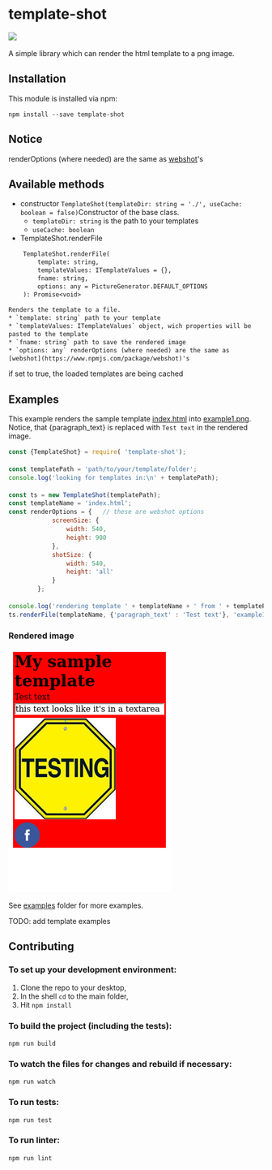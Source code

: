 # template-shot
![](https://travis-ci.org/qiwi/template-shot.svg?branch=master)


A simple library which can render the html template to a png image.

## Installation

This module is installed via npm:

```
npm install --save template-shot
```

## Notice
renderOptions (where needed) are the same as [webshot](https://www.npmjs.com/package/webshot)'s

## Available methods
* constructor
`TemplateShot(templateDir: string = './', useCache: boolean = false)`Constructor of the base class.
    * `templateDir: string` is the path to your templates
    * `useCache: boolean`
* TemplateShot.renderFile
``` 
    TemplateShot.renderFile(
        template: string,
        templateValues: ITemplateValues = {},
        fname: string,
        options: any = PictureGenerator.DEFAULT_OPTIONS 
    ): Promise<void>
```
    Renders the template to a file.
    * `template: string` path to your template
    * `templateValues: ITemplateValues` object, wich properties will be pasted to the template
    * `fname: string` path to save the rendered image
    * `options: any` renderOptions (where needed) are the same as [webshot](https://www.npmjs.com/package/webshot)'s
    
if set to true, the loaded templates are being cached


## Examples

This example renders the sample template [index.html](examples/templates/index.html) into [example1.png](examples/example1.png). Notice, that {paragraph_text} is replaced with `Test text` in the rendered image.
```javascript
const {TemplateShot} = require( 'template-shot');

const templatePath = 'path/to/your/template/folder';
console.log('looking for templates in:\n' + templatePath);

const ts = new TemplateShot(templatePath);
const templateName = 'index.html';
const renderOptions = {   // these are webshot options
            screenSize: {
                width: 540,
                height: 900
            },
            shotSize: {
                width: 540,
                height: 'all'
            }
        };

console.log('rendering template ' + templateName + ' from ' + templatePath + ' to example1.png');
ts.renderFile(templateName, {'paragraph_text' : 'Test text'}, 'example1.png', renderOptions);
```
### Rendered image
![rendered image](examples/example1.png)

See [examples](examples) folder for more examples.

TODO: add template examples

## Contributing

### To set up your development environment:

1. Clone the repo to your desktop,
2. In the shell `cd` to the main folder,
3. Hit `npm install`

### To build the project (including the tests):
    npm run build
### To watch the files for changes and rebuild if necessary:
    npm run watch
### To run tests:
    npm run test
### To run linter:
    npm run lint